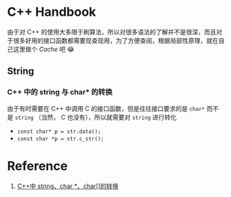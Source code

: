 # C++ Handbook

由于对 C++ 的使用大多限于刷算法，所以对很多语法的了解并不是很深，而且对于很多好用的接口函数都需要现查现用，为了方便查阅，根据局部性原理，就在自己这里做个 $Cache$ 吧 :joy:

## String

### C++ 中的 string 与 char\* 的转换

由于有时需要在 C++ 中调用 C 的接口函数，但是往往接口要求的是 `char*` 而不是 `string` （当然， C 也没有），所以就需要对 `string` 进行转化

-  `const char* p = str.data();`
-  `const char *p = str.c_str();`

# Reference

1. [C++中 string、char \*、char[]的转换](https://www.cnblogs.com/Pillar/p/4206452.html)
